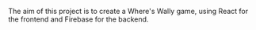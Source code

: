 The aim of this project is to create a Where's Wally game, using React for the frontend and Firebase for the backend.